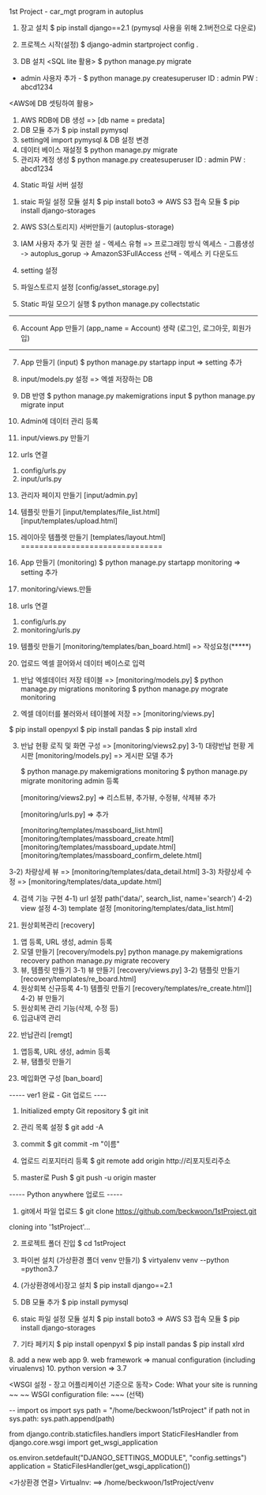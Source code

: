 1st Project - car_mgt program in autoplus


1. 장고 설치
$ pip install django==2.1
(pymysql 사용을 위해 2.1버전으로 다운로)

2. 프로젝스 시작(설정)
$ django-admin startproject config .

3. DB 설치
  <SQL lite 활용>
  $ python manage.py migrate


  - admin 사용자 추가 -
  $ python manage.py createsuperuser
  ID : admin
  PW : abcd1234


  <AWS에 DB 셋팅하여 활용>
  1) AWS RDB에 DB 생성 => [db name = predata]
  2) DB 모듈 추가
     $ pip install pymysql
  3) setting에 import pymysql & DB 설정 변경
  4) 데이터 베이스 재설정
     $ python manage.py migrate
  5) 관리자 계정 생성
     $ python manage.py createsuperuser
     ID : admin
     PW : abcd1234



4. Static 파일 서버 설정 <AWS S3>
  1) staic 파일 설정 모듈 설치
    $ pip install boto3  => AWS S3 접속 모듈
    $ pip install django-storages

  2) AWS S3(스토리지) 서버만들기 (autoplus-storage)
  3) IAM 사용자 추가 및 권한 설
    - 엑세스 유형 => 프로그래밍 방식 엑세스
    - 그룹생성 -> autoplus_gorup -> AmazonS3FullAccess 선택
    - 엑세스 키 다운도드

  4) setting 설정

  5) 파일스토르지 설정 [config/asset_storage.py]

5. Static 파일 모으기 실행
$ python manage.py collectstatic

---------------------
6. Account App 만들기 (app_name = Account)
  생략 (로그인, 로그아웃, 회원가입)
---------------------

7. App 만들기 (input)
$ python manage.py startapp input
=> setting 추가

8. input/models.py 설정 => 엑셀 저장하는 DB
9. DB 반영
$ python manage.py makemigrations input
$ python manage.py migrate input

10. Admin에 데이터 관리 등록

11. input/views.py 만들기

12. urls 연결
 1) config/urls.py
 2) input/urls.py

13. 관리자 페이지 만들기 [input/admin.py]

14. 템플릿 만들기
[input/templates/file_list.html]
[input/templates/upload.html]

15. 레이아웃 템플렛 만들기
[templates/layout.html]
===============================

16. App 만들기 (monitoring)
$ python manage.py startapp monitoring
=> setting 추가

17. monitoring/views.만들

18. urls 연결
 1) config/urls.py
 2) monitoring/urls.py

19. 템플릿 만들기
[monitoring/templates/ban_board.html]
=> 작성요청(*****)

20. 업로드 엑셀 끌어와서 데이터 베이스로 입력
 1) 반납 엑셀데이터 저장 테이블 => [monitoring/models.py]
   $ python manage.py migrations monitoring
   $ python manage.py mograte monitoring

 2) 엑셀 데이터를 불러와서 테이블에 저장 => [monitoring/views.py]

   $ pip install openpyxl
   $ pip install pandas
   $ pip install xlrd

 3) 반납 현황 로직 및 화면 구성 => [monitoring/views2.py]
   3-1) 대량반납 현황 게시판
       [monitoring/models.py] => 게시판 모델 추가

       $ python manage.py makemigrations monitoring
       $ python manage.py migrate monitoring
       admin 등록

       [monitoring/views2.py] => 리스트뷰, 추가뷰, 수정뷰, 삭제뷰 추가

       [monitoring/urls.py] => 추가

       [monitoring/templates/massboard_list.html]
       [monitoring/templates/massboard_create.html]
       [monitoring/templates/massboard_update.html]
       [monitoring/templates/massboard_confirm_delete.html]


   3-2) 차량상세 뷰 => [monitoring/templates/data_detail.html]
   3-3) 차량상세 수정 => [monitoring/templates/data_update.html]

 4) 검색 기능 구현
   4-1) url 설정
      path('data/', search_list, name='search')
   4-2) view 설정
   4-3) template 설정 [monitoring/templates/data_list.html]


21. 원상회복관리 [recovery]
 1) 앱 등록, URL 생성, admin 등록
 2) 모델 만들기 [recovery/models.py]
   python manage.py makemigrations recovery
   pathon manage.py migrate recovery
 3) 뷰, 템플릿 만들기
   3-1) 뷰 만들기 [recovery/views.py]
   3-2) 탬플릿 만들기 [recovery/templates/re_board.html]
 4) 원상회복 신규등록
   4-1) 템플릿 만들기 [recovery/templates/re_create.html]]
   4-2) 뷰 만들기
 5) 원상회복 관리 기능(삭제, 수정 등)
 6) 입금내역 관리

22. 반납관리 [remgt]
 1) 앱등록, URL 생성, admin 등록
 2) 뷰, 탬플릿 만들기

23. 메입화면 구성 [ban_board]



----- ver1 완료 - Git 업로드 ----

1) Initialized empty Git repository
  $ git init

2) 관리 목록 설정
  $ git add -A

3) commit
  $ git commit -m "이름"

4) 업로드 리포지터리 등록
  $ git remote add origin http://리포지토리주소

5) master로 Push
  $ git push -u origin master



----- Python anywhere 업로드 -----

<concole>

1. git에서 파일 업로드
  $ git clone https://github.com/beckwoon/1stProject.git

  cloning into '1stProject'...

2. 프로젝트 폴더 진입
  $ cd 1stProject

3. 파이썬 설치 (가상환경 폴더 venv 만들기)
  $ virtyalenv venv --python =python3.7

4. (가상환경에서)장고 설치
  $ pip install django==2.1

5. DB 모듈 추가
  $ pip install pymysql

6. staic 파일 설정 모듈 설치
  $ pip install boto3  => AWS S3 접속 모듈
  $ pip install django-storages

7. 기타 페키지
  $ pip install openpyxl
  $ pip install pandas
  $ pip install xlrd

<web app>
8. add a new web app
9. web framework => manual configuration (including virualenvs)
10. python version => 3.7



<WSGI 설정 - 장고 어플리케이션 기준으로 동작>
Code:
What your site is running
  ~~
  ~~
  WSGI configuration file: ~~~ (선택)


--
import os
import sys
path = "/home/beckwoon/1stProject"
if path not in sys.path:
    sys.path.append(path)

from django.contrib.staticfiles.handlers import StaticFilesHandler
from django.core.wsgi import get_wsgi_application

os.environ.setdefault("DJANGO_SETTINGS_MODULE", "config.settings")
application = StaticFilesHandler(get_wsgi_application())

<가상환경 연결>
Virtualnv:
==> /home/beckwoon/1stProject/venv


<Reload beckwoon.pythonanywhere.com>
